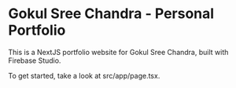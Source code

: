 # Gokul Sree Chandra - Personal Portfolio

This is a NextJS portfolio website for Gokul Sree Chandra, built with Firebase Studio.

To get started, take a look at src/app/page.tsx.
